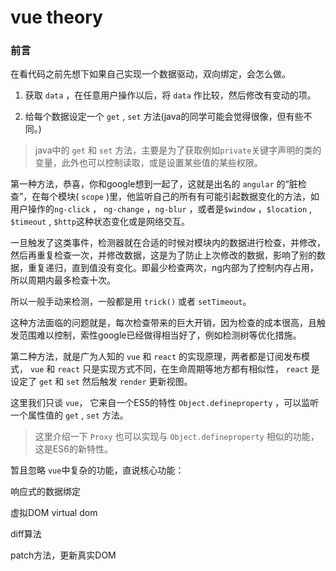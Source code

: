 # vue theory

### 前言

在看代码之前先想下如果自己实现一个数据驱动，双向绑定，会怎么做。

1. 获取 `data` ，在任意用户操作以后，将 `data` 作比较，然后修改有变动的项。

2. 给每个数据设定一个 `get` , `set` 方法(java的同学可能会觉得很像，但有些不同。)

> java中的 `get` 和 `set` 方法，主要是为了获取例如`private`关键字声明的类的变量，此外也可以控制读取，或是设置某些值的某些权限。

第一种方法，恭喜，你和google想到一起了，这就是出名的 `angular` 的“脏检查”，在每个模块( `scope` )里，他监听自己的所有有可能引起数据变化的方法，如用户操作的`ng-click` ， `ng-change` ，`ng-blur` ，或者是`$window` ，`$location` , `$timeout` , `$http`这种状态变化或是网络交互。 

一旦触发了这类事件，检测器就在合适的时候对模块内的数据进行检查，并修改，然后再重复检查一次，并修改数据，这是为了防止上次修改的数据，影响了别的数据，重复递归，直到值没有变化。即最少检查两次，ng内部为了控制内存占用，所以周期内最多检查十次。

所以一般手动来检测，一般都是用 `trick()` 或者 `setTimeout`。

这种方法面临的问题就是，每次检查带来的巨大开销，因为检查的成本很高，且触发范围难以控制，索性google已经做得相当好了，例如检测树等优化措施。

第二种方法，就是广为人知的 `vue` 和 `react` 的实现原理，两者都是订阅发布模式， `vue` 和 `react` 只是实现方式不同，在生命周期等地方都有相似性， `react` 是设定了 `get` 和 `set` 然后触发 `render` 更新视图。

这里我们只谈 `vue`， 它来自一个ES5的特性 `Object.defineproperty` ，可以监听一个属性值的 `get` , ` set ` 方法。

> 这里介绍一下 `Proxy` 也可以实现与 `Object.defineproperty` 相似的功能，这是ES6的新特性。

暂且忽略 `vue`中复杂的功能，直说核心功能：

响应式的数据绑定

虚拟DOM virtual dom

diff算法

patch方法，更新真实DOM







 

